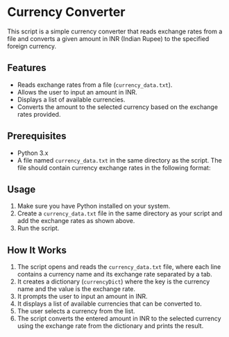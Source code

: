 # Currency Converter

This script is a simple currency converter that reads exchange rates from a file and converts a given amount in INR (Indian Rupee) to the specified foreign currency.

## Features
- Reads exchange rates from a file (`currency_data.txt`).
- Allows the user to input an amount in INR.
- Displays a list of available currencies.
- Converts the amount to the selected currency based on the exchange rates provided.

## Prerequisites
- Python 3.x
- A file named `currency_data.txt` in the same directory as the script. The file should contain currency exchange rates in the following format:

## Usage
1. Make sure you have Python installed on your system.
2. Create a `currency_data.txt` file in the same directory as your script and add the exchange rates as shown above.
3. Run the script.

## How It Works
1. The script opens and reads the `currency_data.txt` file, where each line contains a currency name and its exchange rate separated by a tab.
2. It creates a dictionary (`currencyDict`) where the key is the currency name and the value is the exchange rate.
3. It prompts the user to input an amount in INR.
4. It displays a list of available currencies that can be converted to.
5. The user selects a currency from the list.
6. The script converts the entered amount in INR to the selected currency using the exchange rate from the dictionary and prints the result.
